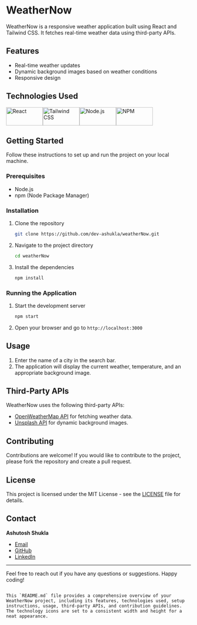 # WeatherNow

WeatherNow is a responsive weather application built using React and Tailwind CSS. It fetches real-time weather data using third-party APIs.

## Features

- Real-time weather updates
- Dynamic background images based on weather conditions
- Responsive design

## Technologies Used

<div style="display: flex; align-items: center;">
  <img src="https://img.shields.io/badge/React-20232A?style=for-the-badge&logo=react&logoColor=61DAFB" alt="React" width="100" height="50"/>
  <img src="https://img.shields.io/badge/Tailwind_CSS-38B2AC?style=for-the-badge&logo=tailwind-css&logoColor=white" alt="Tailwind CSS" width="100" height="50"/>
  <img src="https://img.shields.io/badge/Node.js-339933?style=for-the-badge&logo=nodedotjs&logoColor=white" alt="Node.js" width="100" height="50"/>
  <img src="https://img.shields.io/badge/NPM-CB3837?style=for-the-badge&logo=npm&logoColor=white" alt="NPM" width="100" height="50"/>
</div>

## Getting Started

Follow these instructions to set up and run the project on your local machine.

### Prerequisites

- Node.js
- npm (Node Package Manager)

### Installation

1. Clone the repository
   ```sh
   git clone https://github.com/dev-ashukla/weatherNow.git
   ```
2. Navigate to the project directory
   ```sh
   cd weatherNow
   ```
3. Install the dependencies
   ```sh
   npm install
   ```

### Running the Application

1. Start the development server
   ```sh
   npm start
   ```
2. Open your browser and go to `http://localhost:3000`

## Usage

1. Enter the name of a city in the search bar.
2. The application will display the current weather, temperature, and an appropriate background image.

## Third-Party APIs

WeatherNow uses the following third-party APIs:
- [OpenWeatherMap API](https://openweathermap.org/api) for fetching weather data.
- [Unsplash API](https://unsplash.com/developers) for dynamic background images.

## Contributing

Contributions are welcome! If you would like to contribute to the project, please fork the repository and create a pull request.

## License

This project is licensed under the MIT License - see the [LICENSE](LICENSE) file for details.

## Contact

**Ashutosh Shukla**

- [Email](mailto:shukla701ashutosh@gmail.com)
- [GitHub](https://github.com/dev-ashukla)
- [LinkedIn](https://www.linkedin.com/in/ashutosh-shukla/)

---

Feel free to reach out if you have any questions or suggestions. Happy coding!

```

This `README.md` file provides a comprehensive overview of your WeatherNow project, including its features, technologies used, setup instructions, usage, third-party APIs, and contribution guidelines. The technology icons are set to a consistent width and height for a neat appearance.
